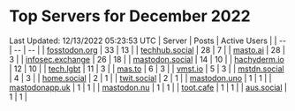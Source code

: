 # Top Servers for December 2022
Last Updated: 12/13/2022 05:23:53 UTC
| Server | Posts | Active Users |
| -- | -- | -- |
| [fosstodon.org](https://fosstodon.org/tags/PowerShell) | 33 | 13 |
| [techhub.social](https://techhub.social/tags/PowerShell) | 28 | 7 |
| [masto.ai](https://masto.ai/tags/PowerShell) | 28 | 3 |
| [infosec.exchange](https://infosec.exchange/tags/PowerShell) | 26 | 18 |
| [mastodon.social](https://mastodon.social/tags/PowerShell) | 14 | 10 |
| [hachyderm.io](https://hachyderm.io/tags/PowerShell) | 12 | 10 |
| [tech.lgbt](https://tech.lgbt/tags/PowerShell) | 11 | 3 |
| [mas.to](https://mas.to/tags/PowerShell) | 6 | 3 |
| [vmst.io](https://vmst.io/tags/PowerShell) | 5 | 3 |
| [mstdn.social](https://mstdn.social/tags/PowerShell) | 4 | 3 |
| [home.social](https://home.social/tags/PowerShell) | 2 | 1 |
| [twit.social](https://twit.social/tags/PowerShell) | 2 | 1 |
| [mastodon.uno](https://mastodon.uno/tags/PowerShell) | 1 | 1 |
| [mastodonapp.uk](https://mastodonapp.uk/tags/PowerShell) | 1 | 1 |
| [mastodon.nu](https://mastodon.nu/tags/PowerShell) | 1 | 1 |
| [toot.cafe](https://toot.cafe/tags/PowerShell) | 1 | 1 |
| [aus.social](https://aus.social/tags/PowerShell) | 1 | 1 |
